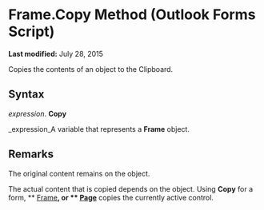 
# Frame.Copy Method (Outlook Forms Script)

 **Last modified:** July 28, 2015

Copies the contents of an object to the Clipboard.

## Syntax

 _expression_. **Copy**

 _expression_A variable that represents a  **Frame** object.


## Remarks

The original content remains on the object.

The actual content that is copied depends on the object. Using  **Copy** for a form, ** [Frame](5fb494d3-8e00-852a-c361-0e99358b1ce8.md)**, or  ** [Page](836941c3-c768-151a-65a5-41c71493033a.md)** copies the currently active control.

